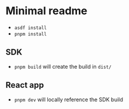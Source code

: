 # Minimal readme

- `asdf install`
- `pnpm install`

## SDK

- `pnpm build` will create the build in `dist/`

## React app

- `pnpm dev` will locally reference the SDK build

